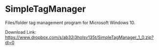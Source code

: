 # SimpleTagManager

Files/folder tag management program for Microsoft Windows 10.

Download Link: https://www.dropbox.com/s/ab32j3holsv135t/SimpleTagManager_1_0.zip?dl=0
